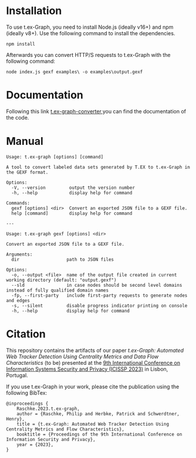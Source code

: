 # Installation

To use t.ex-Graph, you need to install Node.js (ideally v16+) and npm (ideally v8+). Use the following command to install the dependencies.

```npm install```

Afterwards you can convert HTTP/S requests to t.ex-Graph with the following command:

```node index.js gexf examples\ -o examples\output.gexf```

# Documentation

Following this link [t.ex-graph-converter](https://t-ex-tools.github.io/t.ex-graph-converter/),you can find the documentation of the code.

# Manual

```
Usage: t.ex-graph [options] [command]

A tool to convert labeled data sets generated by T.EX to t.ex-Graph in the GEXF format.

Options:
  -V, --version         output the version number       
  -h, --help            display help for command        

Commands:
  gexf [options] <dir>  Convert an exported JSON file to a GEXF file.
  help [command]        display help for command

---

Usage: t.ex-graph gexf [options] <dir>

Convert an exported JSON file to a GEXF file.

Arguments:
  dir                  path to JSON files

Options:
  -o, --output <file>  name of the output file created in current working directory (default: "output.gexf")    
  --sld                in case nodes should be second level domains instead of fully qualified domain names     
  -fp, --first-party   include first-party requests to generate nodes and edges
  -s, --silent         disable progress indicator printing on console
  -h, --help           display help for command  
```

# Citation

This repository contains the artifacts of our paper *t.ex-Graph: Automated Web Tracker Detection Using Centrality Metrics and Data Flow Characteristics* (to be) presented at the [9th International Conference on Information Systems Security and Privacy (ICISSP 2023)](https://icissp.scitevents.org/) in Lisbon, Portugal.

If you use t.ex-Graph in your work, please cite the publication using the following BibTex:

```
@inproceedings { 
	Raschke.2023.t.ex-graph,
    author = {Raschke, Philip and Herbke, Patrick and Schwerdtner, Henry},
    title = {t.ex-Graph: Automated Web Tracker Detection Using Centrality Metrics and Flow Characteristics},
    booktitle = {Proceedings of the 9th International Conference on Information Security and Privacy},
    year = {2023},
}
```